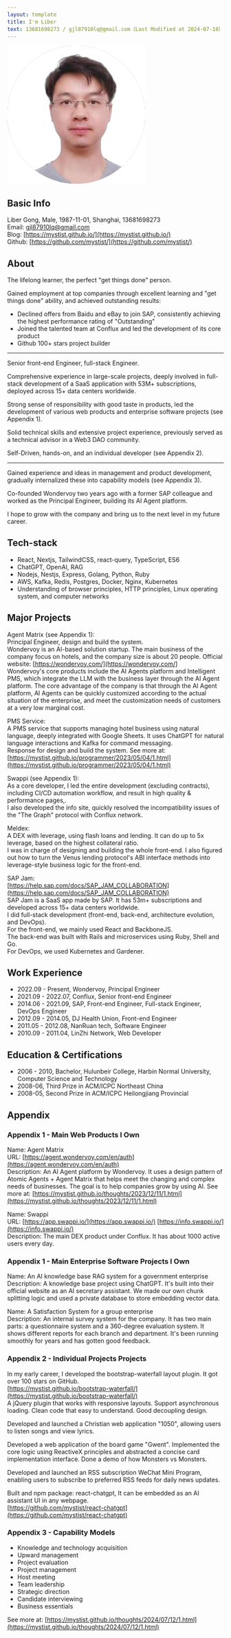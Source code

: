 ```yaml
---
layout: template
title: I'm Liber
text: 13681698273 / gjl87910lq@gmail.com（Last Modified at 2024-07-18）
---
```



<img src="/images/liber_cv_2.png" class="cv-image" />

## Basic Info

Liber Gong, Male, 1987-11-01, Shanghai, 13681698273  
Email: gjl87910lq@gmail.com  
Blog: [https://mystist.github.io/](https://mystist.github.io/)  
Github: [https://github.com/mystist/](https://github.com/mystist/)

## About

The lifelong learner, the perfect "get things done" person.

Gained employment at top companies through excellent learning and "get things done" ability, and achieved outstanding results:

- Declined offers from Baidu and eBay to join SAP, consistently achieving the highest performance rating of "Outstanding"
- Joined the talented team at Conflux and led the development of its core product
- Github 100+ stars project builder

---

Senior front-end Engineer, full-stack Engineer.

Comprehensive experience in large-scale projects, deeply involved in full-stack development of a SaaS application with 53M+ subscriptions, deployed across 15+ data centers worldwide.

Strong sense of responsibility with good taste in products, led the development of various web products and enterprise software projects (see Appendix 1).

Solid technical skills and extensive project experience, previously served as a technical advisor in a Web3 DAO community.

Self-Driven, hands-on, and an individual developer (see Appendix 2).

---

Gained experience and ideas in management and product development, gradually internalized these into capability models (see Appendix 3).

Co-founded Wondervoy two years ago with a former SAP colleague and worked as the Principal Engineer, building its AI Agent platform.

I hope to grow with the company and bring us to the next level in my future career.

## Tech-stack

- React, Nextjs, TailwindCSS, react-query, TypeScript, ES6
- ChatGPT, OpenAI, RAG
- Nodejs, Nestjs, Express, Golang, Python, Ruby
- AWS, Kafka, Redis, Postgres, Docker, Nginx, Kubernetes
- Understanding of browser principles, HTTP principles, Linux operating system, and computer networks

## Major Projects

Agent Matrix (see Appendix 1):  
Principal Engineer, design and build the system.  
Wondervoy is an AI-based solution startup. The main business of the company focus on hotels, and the company size is about 20 people. Official website: [https://wondervoy.com/](https://wondervoy.com/]  
Wondervoy's core products include the AI Agents platform and Intelligent PMS, which integrate the LLM with the business layer through the AI Agent platform. The core advantage of the company is that through the AI Agent platform, AI Agents can be quickly customized according to the actual situation of the enterprise, and meet the customization needs of customers at a very low marginal cost.

PMS Service:  
A PMS service that supports managing hotel business using natural language, deeply integrated with Google Sheets. It uses ChatGPT for natural language interactions and Kafka for command messaging.  
Response for design and build the system. See more at: [https://mystist.github.io/programmer/2023/05/04/1.html](https://mystist.github.io/programmer/2023/05/04/1.html)

Swappi (see Appendix 1):  
As a core developer, I led the entire development (excluding contracts), including CI/CD automation workflow, and result in high quality & performance pages,.  
I also developed the info site, quickly resolved the incompatibility issues of the "The Graph" protocol with Conflux network.

Meldex:   
A DEX with leverage, using flash loans and lending. It can do up to 5x leverage, based on the highest collateral ratio.  
I was in charge of designing and building the whole front-end. I also figured out how to turn the Venus lending protocol's ABI interface methods into leverage-style business logic for the front-end.

SAP Jam:  
[https://help.sap.com/docs/SAP_JAM_COLLABORATION](https://help.sap.com/docs/SAP_JAM_COLLABORATION)  
SAP Jam is a SaaS app made by SAP. It has 53m+ subscriptions and developed across 15+ data centers worldwide.  
I did full-stack development (front-end, back-end, architecture evolution, and DevOps).   
For the front-end, we mainly used React and BackboneJS.   
The back-end was built with Rails and microservices using Ruby, Shell and Go.   
For DevOps, we used Kubernetes and Gardener.  

## Work Experience

- 2022.09 - Present, Wondervoy, Principal Engineer
- 2021.09 - 2022.07, Conflux, Senior front-end Engineer
- 2014.06 - 2021.09, SAP, Front-end Engineer, Full-stack Engineer, DevOps Engineer
- 2012.09 - 2014.05, DJ Health Union, Front-end Engineer
- 2011.05 - 2012.08, NanRuan tech, Software Engineer
- 2010.09 - 2011.04, LinZhi Network, Web Developer

## Education & Certifications

- 2006 - 2010, Bachelor, Hulunbeir College, Harbin Normal University, Computer Science and Technology
- 2008-06, Third Prize in ACM/ICPC Northeast China
- 2008-05, Second Prize in ACM/ICPC Heilongjiang Provincial

## Appendix

### Appendix 1 - Main Web Products I Own

Name: Agent Matrix  
URL: [https://agent.wondervoy.com/en/auth](https://agent.wondervoy.com/en/auth)  
Description: An AI Agent platform by Wondervoy. It uses a design pattern of Atomic Agents + Agent Matrix that helps meet the changing and complex needs of businesses. The goal is to help companies grow by using AI. See more at: [https://mystist.github.io/thoughts/2023/12/11/1.html](https://mystist.github.io/thoughts/2023/12/11/1.html)

Name: Swappi  
URL: [https://app.swappi.io/](https://app.swappi.io/) [https://info.swappi.io/](https://info.swappi.io/)  
Description: The main DEX product under Conflux. It has about 1000 active users every day.

### Appendix 1 - Main Enterprise Software Projects I Own

Name: An AI knowledge base RAG system for a government enterprise   
Description: A knowledge base project using ChatGPT. It's built into their official website as an AI secretary assistant. We made our own chunk splitting logic and used a private database to store embedding vector data.

Name: A Satisfaction System for a group enterprise  
Description: An internal survey system for the company. It has two main parts: a questionnaire system and a 360-degree evaluation system. It shows different reports for each branch and department. It's been running smoothly for years and has gotten good feedback.

### Appendix 2 - Individual Projects Projects

In my early career, I developed the bootstrap-waterfall layout plugin. It got over 100 stars on GitHub.  
[https://mystist.github.io/bootstrap-waterfall/](https://mystist.github.io/bootstrap-waterfall/)  
A jQuery plugin that works with responsive layouts. Support asynchronous loading. Clean code that easy to understand. Good decoupling design.  

Developed and launched a Christian web application "1050", allowing users to listen songs and view lyrics.

Developed a web application of the board game "Gwent". Implemented the core logic using ReactiveX principles and abstracted a concise card implementation interface. Done a demo of how Monsters vs Monsters.

Developed and launched an RSS subscription WeChat Mini Program, enabling users to subscribe to preferred RSS feeds for daily news updates.

Built and npm package: react-chatgpt, It can be embedded as an AI assistant UI in any webpage.  
[https://github.com/mystist/react-chatgpt](https://github.com/mystist/react-chatgpt)

### Appendix 3 - Capability Models

- Knowledge and technology acquisition
- Upward management
- Project evaluation
- Project management
- Host meeting
- Team leadership
- Strategic direction
- Candidate interviewing
- Business essentials

See more at: [https://mystist.github.io/thoughts/2024/07/12/1.html](https://mystist.github.io/thoughts/2024/07/12/1.html)
